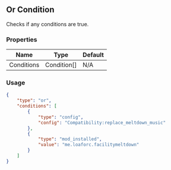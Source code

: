 ## Or Condition
Checks if any conditions are true.

### Properties
| Name | Type | Default |
|--------|-------|---------|
| Conditions | Condition[] | N/A |

### Usage
```json
{
    "type": "or",
    "conditions": [
        {
            "type": "config",
            "config": "Compatibility:replace_meltdown_music"
        },
        {
            "type": "mod_installed",
            "value": "me.loaforc.facilitymeltdown"
        }
    ]
}
```
